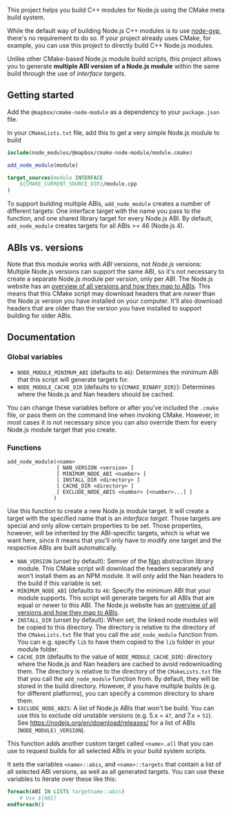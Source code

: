 This project helps you build C++ modules for Node.js using the CMake meta build system.

While the default way of building Node.js C++ modules is to use [node-gyp](https://github.com/nodejs/node-gyp), there's no requirement to do so. If your project already uses CMake, for example, you can use this project to directly build C++ Node.js modules.

Unlike other CMake-based Node.js module build scripts, this project allows you to generate **multiple ABI version of a Node.js module** within the same build through the use of _interface targets_.

## Getting started

Add the `@mapbox/cmake-node-module` as a dependency to your `package.json` file.

In your `CMakeLists.txt` file, add this to get a very simple Node.js module to build

```cmake
include(node_modules/@mapbox/cmake-node-module/module.cmake)

add_node_module(module)

target_sources(module INTERFACE
    ${CMAKE_CURRENT_SOURCE_DIR}/module.cpp
)
```

To support building multiple ABIs, `add_node_module` creates a number of different targets: One interface target with the name you pass to the function, and one shared library target for every Node.js ABI. By default, `add_node_module` creates targets for all ABIs >= 46 (Node.js 4).

## ABIs vs. versions

Note that this module works with *ABI* versions, not *Node.js* versions: Multiple Node.js versions can support the same ABI, so it's not necessary to create a separate Node.js module per *version*, only per *ABI*. The Node.js website has an [overview of all versions and how they map to ABIs](https://nodejs.org/en/download/releases/). This means that this CMake script may download headers that are *newer* than the Node.js version you have installed on your computer. It'll also download headers that are older than the version you have installed to support building for older ABIs.

## Documentation

### Global variables

* `NODE_MODULE_MINIMUM_ABI` (defaults to `46`): Determines the minimum ABI that this script will generate targets for.
* `NODE_MODULE_CACHE_DIR` (defaults to `${CMAKE_BINARY_DIR}`): Determines where the Node.js and Nan headers should be cached.

You can change these variables before or after you've included the `.cmake` file, or pass them on the command line when invoking CMake. However, in most cases it is not necessary since you can also override them for every Node.js module target that you create.

### Functions

```
add_node_module(<name>
                [ NAN_VERSION <version> ]
                [ MINIMUM_NODE_ABI <number> ]
                [ INSTALL_DIR <directory> ]
                [ CACHE_DIR <directory> ]
                [ EXCLUDE_NODE_ABIS <number> [<number>...] ]
               )
```

Use this function to create a new Node.js module target. It will create a target with the specified name that is an *interface target*. Those targets are special and only allow certain properties to be set. Those properties, however, will be inherited by the ABI-specific targets, which is what we want here, since it means that you'll only have to modify one target and the respective ABIs are built automatically.

* `NAN_VERSION` (unset by default): Semver of the [Nan](https://github.com/nodejs/nan) abstraction library module. This CMake script will download the headers separately and won't install them as an NPM module. It will only add the Nan headers to the build if this variable is set.
* `MINIMUM_NODE_ABI` (defaults to `46`: Specify the minimum ABI that your module supports. This script will generate targets for all ABIs that are equal or newer to this ABI. The Node.js website has an [overview of all versions and how they map to ABIs](https://nodejs.org/en/download/releases/).
* `INSTALL_DIR` (unset by default): When set, the linked node modules will be copied to this directory. The directory is relative to the directory of the `CMakeLists.txt` file that you call the `add_node_module` function from. You can e.g. specify `lib` to have them copied to the `lib` folder in your module folder.
* `CACHE_DIR` (defaults to the value of `NODE_MODULE_CACHE_DIR`): directory where the Node.js and Nan headers are cached to avoid redownloading them. The directory is relative to the directory of the `CMakeLists.txt` file that you call the `add_node_module` function from. By default, they will be stored in the build directory. However, if you have multiple builds (e.g. for different platforms), you can specify a common directory to share them.
* `EXCLUDE_NODE_ABIS`: A list of Node.js ABIs that won't be build. You can use this to exclude old unstable versions (e.g. 5.x = `47`, and 7.x = `51`). See <https://nodejs.org/en/download/releases/> for a list of ABIs (`NODE_MODULE)_VERSION`).

This function adds another custom target called `<name>.all` that you can use to request builds for all selected ABIs in your build system scripts.

It sets the variables `<name>::abis`, and `<name>::targets` that contain a list of all selected ABI versions, as well as all generated targets. You can use these variables to iterate over these like this:

```cmake
foreach(ABI IN LISTS targetname::abis)
    # Use ${ABI}    
endforeach()
```
